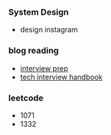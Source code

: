 ### System Design
 - design instagram
### blog reading
 - [interview prep](https://leetcode.com/discuss/general-discussion/494279/comprehensive-data-structure-and-algorithm-study-guide)
 - [tech interview handbook](https://yangshun.github.io/tech-interview-handbook/resume)
### leetcode
 - 1071
 - 1332